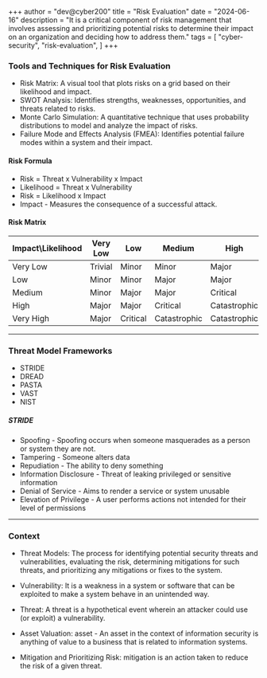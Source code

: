+++
author = "dev@cyber200"
title = "Risk Evaluation"
date = "2024-06-16"
description = "It is a critical component of risk management that involves assessing and prioritizing potential risks to determine their impact on an organization and deciding how to address them."
tags = [
    "cyber-security",
    "risk-evaluation",
]
+++

### Tools and Techniques for Risk Evaluation
- Risk Matrix: A visual tool that plots risks on a grid based on their likelihood and impact.
- SWOT Analysis: Identifies strengths, weaknesses, opportunities, and threats related to risks.
- Monte Carlo Simulation: A quantitative technique that uses probability distributions to model and analyze the impact of risks.
- Failure Mode and Effects Analysis (FMEA): Identifies potential failure modes within a system and their impact.


#### Risk Formula
- Risk = Threat x Vulnerability x Impact
- Likelihood = Threat x Vulnerability
- Risk = Likelihood x Impact
- Impact - Measures the consequence of a successful attack.

#### Risk Matrix
Impact\Likelihood |	Very Low |	Low	| Medium | High | Very High
---|---|---|---|---|---
Very Low |	Trivial |	Minor |	Minor |	Major | Critical
Low	| Minor | Minor | Major | Major | Critical
Medium |	Minor	| Major	| Major	| Critical	| Catastrophic
High	| Major	| Major	| Critical |	Catastrophic |	Catastrophic
Very High	| Major | Critical| Catastrophic| Catastrophic	| Catastrophi
-------------------------------------------------------------------------------------------------
### Threat Model Frameworks
- STRIDE
- DREAD
- PASTA
- VAST
- NIST

##### STRIDE
- Spoofing - Spoofing occurs when someone masquerades as a person or system they are not.
- Tampering - Someone alters data
- Repudiation - The ability to deny something
- Information Disclosure - Threat of leaking privileged or sensitive information
- Denial of Service - Aims to render a service or system unusable
- Elevation of Privilege - A user performs actions not intended for their level of permissions

------------------------------------------------------------------------------------------------
### Context
- Threat Models: The process for identifying potential security threats and vulnerabilities, evaluating the risk, determining mitigations for such threats, and prioritizing any mitigations or fixes to the system.
- Vulnerability: It is a weakness in a system or software that can be exploited to make a system behave in an unintended way.

- Threat: A threat is a hypothetical event wherein an attacker could use (or exploit) a vulnerability.

- Asset Valuation: asset - An asset in the context of information security is anything of value to a business that is related to information systems.

- Mitigation and Prioritizing Risk: mitigation is an action taken to reduce the risk of a given threat.
